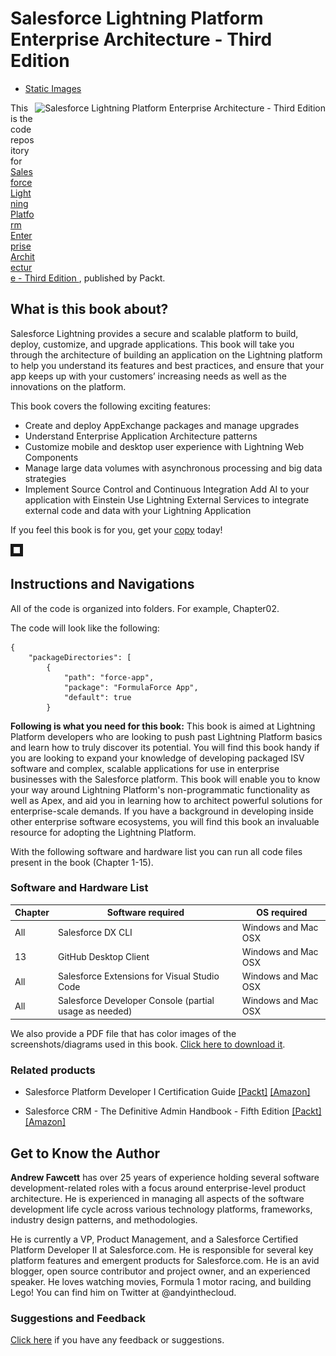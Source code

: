 # Salesforce Lightning Platform Enterprise Architecture - Third Edition 

* [Static Images](https://static.packt-cdn.com/downloads/9781789956719_ColorImages.pdf)

<a href="https://www.packtpub.com/programming/lightning-platform-enterprise-architecture-third-edition?utm_source=github&utm_medium=repository&utm_campaign=9781789956719"><img src="" alt="Salesforce Lightning Platform Enterprise Architecture - Third Edition " height="256px" align="right"></a>

This is the code repository for [Salesforce Lightning Platform Enterprise Architecture - Third Edition ](https://www.packtpub.com/programming/lightning-platform-enterprise-architecture-third-edition?utm_source=github&utm_medium=repository&utm_campaign=9781789956719), published by Packt.


## What is this book about?
Salesforce Lightning provides a secure and scalable platform to build, deploy, customize, and upgrade applications. This book will take you through the architecture of building an application on the Lightning platform to help you understand its features and best practices, and ensure that your app keeps up with your customers’ increasing needs as well as the innovations on the platform.


This book covers the following exciting features:
* Create and deploy AppExchange packages and manage upgrades 
* Understand Enterprise Application Architecture patterns 
* Customize mobile and desktop user experience with Lightning Web Components 
* Manage large data volumes with asynchronous processing and big data strategies 
* Implement Source Control and Continuous Integration 
Add AI to your application with Einstein 
Use Lightning External Services to integrate external code and data with your Lightning Application

If you feel this book is for you, get your [copy](https://www.amazon.com/dp/1789956714) today!

<a href="https://www.packtpub.com/?utm_source=github&utm_medium=banner&utm_campaign=GitHubBanner"><img src="https://raw.githubusercontent.com/PacktPublishing/GitHub/master/GitHub.png" 
alt="https://www.packtpub.com/" border="5" /></a>

## Instructions and Navigations
All of the code is organized into folders. For example, Chapter02.

The code will look like the following:
```
{
    "packageDirectories": [
        {
            "path": "force-app",
            "package": "FormulaForce App",
            "default": true
        }
```

**Following is what you need for this book:**
This book is aimed at Lightning Platform developers who are looking to push past Lightning Platform basics and learn how to truly discover its potential. You will find this book handy if you are looking to expand your knowledge of developing packaged ISV software and complex, scalable applications for use in enterprise businesses with the Salesforce platform. This book will enable you to know your way around Lightning Platform's non-programmatic functionality as well as Apex, and aid you in learning how to architect powerful solutions for enterprise-scale demands. If you have a background in developing inside other enterprise software ecosystems, you will find this book an invaluable resource for adopting the Lightning Platform.

With the following software and hardware list you can run all code files present in the book (Chapter 1-15).
### Software and Hardware List
| Chapter | Software required | OS required |
| -------- | ------------------------------------ | ----------------------------------- |
| All | Salesforce DX CLI | Windows and Mac OSX |
| 13 | GitHub Desktop Client  | Windows and Mac OSX |
| All | Salesforce Extensions for Visual Studio Code | Windows and Mac OSX |
| All | Salesforce Developer Console (partial usage as needed) | Windows and Mac OSX |

We also provide a PDF file that has color images of the screenshots/diagrams used in this book. [Click here to download it](https://static.packt-cdn.com/downloads/9781789956719_ColorImages.pdf).

### Related products
* Salesforce Platform Developer I Certification Guide [[Packt]](https://www.packtpub.com/business/salesforce-platform-developer-i-certification-guide?utm_source=github&utm_medium=repository&utm_campaign=9781789802078) [[Amazon]](https://www.amazon.com/dp/B07SBP54MV)

* Salesforce CRM - The Definitive Admin Handbook - Fifth Edition  [[Packt]](https://www.packtpub.com/business/salesforce-crm-definitive-admin-handbook-fifth-edition?utm_source=github&utm_medium=repository&utm_campaign=9781789619782) [[Amazon]](https://www.amazon.com/dp/1789619785)

## Get to Know the Author
**Andrew Fawcett**
has over 25 years of experience holding several software development-related roles with a focus around enterprise-level product architecture. He is experienced in managing all aspects of the software development life cycle across various technology platforms, frameworks, industry design patterns, and methodologies.

He is currently a VP, Product Management, and a Salesforce Certified Platform Developer II at Salesforce.com. He is responsible for several key platform features and emergent products for Salesforce.com. He is an avid blogger, open source contributor and project owner, and an experienced speaker. He loves watching movies, Formula 1 motor racing, and building Lego! You can find him on Twitter at @andyinthecloud.

### Suggestions and Feedback
[Click here](https://docs.google.com/forms/d/e/1FAIpQLSdy7dATC6QmEL81FIUuymZ0Wy9vH1jHkvpY57OiMeKGqib_Ow/viewform) if you have any feedback or suggestions.
